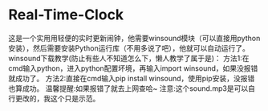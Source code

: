 # Real-Time-Clock
这是一个实用用轻便的实时更新闹钟，他需要winsound模块（可以直接用python安装），然后需要安装Python运行库（不用多说了吧），他就可以自动运行了。
winsound下载教学(防止有些人不知道怎么下，懒人教学了属于是)：
方法1:在cmd输入python，进入python配置坏境，再输入import winsound，如果没报错就成功了。
方法2:直接在cmd输入pip install winsound，使用pip安装，没报错也算成功。
温馨提醒:如果报错了就去上网查哈~
注意:这个sound.mp3是可以自行更改的，我这个只是示范。


